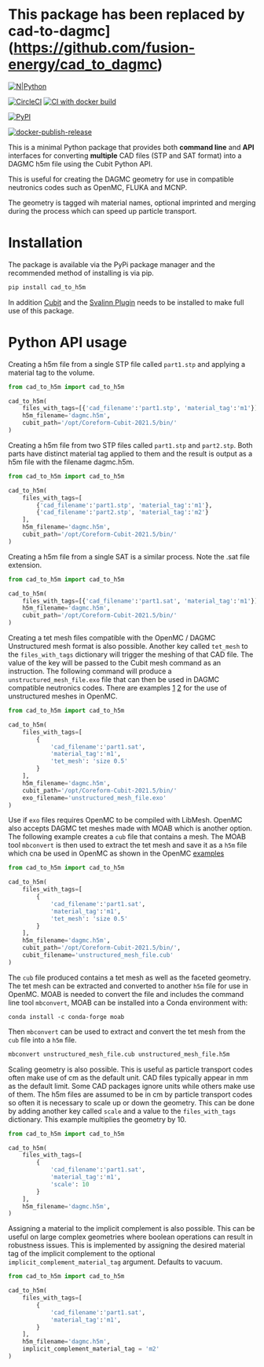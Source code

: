 # This package has been replaced by cad-to-dagmc](https://github.com/fusion-energy/cad_to_dagmc)

[![N|Python](https://www.python.org/static/community_logos/python-powered-w-100x40.png)](https://www.python.org)

[![CircleCI](https://circleci.com/gh/fusion-energy/cad_to_h5m/tree/main.svg?style=svg)](https://circleci.com/gh/fusion-energy/cad_to_h5m/tree/main) [![CI with docker build](https://github.com/fusion-energy/cad_to_h5m/actions/workflows/ci_with_docker_build.yml/badge.svg)](https://github.com/fusion-energy/cad_to_h5m/actions/workflows/ci_with_docker_build.yml)

[![PyPI](https://img.shields.io/pypi/v/cad-to-h5m?color=brightgreen&label=pypi&logo=grebrightgreenen&logoColor=green)](https://pypi.org/project/cad-to-h5m/)


<!-- can't report coverage as cubit init changes scope
[![codecov](https://codecov.io/gh/fusion-energy/cad_to_h5m/branch/main/graph/badge.svg)](https://codecov.io/gh/fusion-energy/cad_to_h5m) -->

[![docker-publish-release](https://github.com/fusion-energy/cad_to_h5m/actions/workflows/docker_publish.yml/badge.svg)](https://github.com/fusion-energy/cad_to_h5m/actions/workflows/docker_publish.yml)

This is a minimal Python package that provides both **command line** and
**API** interfaces for converting **multiple** CAD files (STP and SAT format)
into a DAGMC h5m file using the Cubit Python API.

This is useful for creating the DAGMC geometry for use in compatible neutronics
codes such as OpenMC, FLUKA and MCNP.

The geometry is tagged wih material names, optional imprinted and merging
during the process which can speed up particle transport.

<!-- 
# Command line usage

Perhaps the most common use of this program is to convert a STP file into
DAGMC geometry.
```bash
cad-to-h5m -i part1.stp -o dagmc.h5m -t mat:1 -c /opt/Coreform-Cubit-2021.5/bin/
```

- the ```-i``` or ```--input``` argument specifies the input CAD filename(s)
- the ```-o``` or ```--output``` argument specifies the output h5m filename
- the ```-t``` or ```--tags``` argument specifies the tags to apply to the CAD volumes.
- the ```-c``` or ```--cubit``` argument specifies the path to the Cubit python3 folder
- the ```-v``` or ```--verbose``` argument enables (true) or disables (false) the printing of additional details

Multiple STP or SAT files can also be combined and converted into a DAGMC
geometry. This example combines two STP files into a single geometry with
separate material tags for each STP file and saves the result as a h5m file.

```bash
cad-to-h5m -i part1.stp part2.stp -o dagmc.h5m -t mat:1 mat:2 -c /opt/Coreform-Cubit-2021.5/bin/
```

It is also possible to convert .sat files in the following way.

```bash
cad-to-h5m -i part1.sat -o dagmc.h5m -t mat:1 -c /opt/Coreform-Cubit-2021.5/bin/
``` -->

# Installation

The package is available via the PyPi package manager and the recommended
method of installing is via pip.
```bash
pip install cad_to_h5m
```

In addition [Cubit](https://coreform.com/products/coreform-cubit/) and the 
[Svalinn Plugin](https://github.com/svalinn/Cubit-plugin) needs to be
installed to make full use of this package.

# Python API usage

Creating a h5m file from a single STP file called ```part1.stp``` and applying
a material tag to the volume.

```python
from cad_to_h5m import cad_to_h5m

cad_to_h5m(
    files_with_tags=[{'cad_filename':'part1.stp', 'material_tag':'m1'}],
    h5m_filename='dagmc.h5m',
    cubit_path='/opt/Coreform-Cubit-2021.5/bin/'
)
```

Creating a h5m file from two STP files called ```part1.stp``` and ```part2.stp```.
Both parts have distinct material tag applied to them and the result is output
as a h5m file with the filename dagmc.h5m.

```python
from cad_to_h5m import cad_to_h5m

cad_to_h5m(
    files_with_tags=[
        {'cad_filename':'part1.stp', 'material_tag':'m1'},
        {'cad_filename':'part2.stp', 'material_tag':'m2'}
    ],
    h5m_filename='dagmc.h5m',
    cubit_path='/opt/Coreform-Cubit-2021.5/bin/'
)
```

Creating a h5m file from a single SAT is a similar process. Note the .sat file
extension.

```python
from cad_to_h5m import cad_to_h5m

cad_to_h5m(
    files_with_tags=[{'cad_filename':'part1.sat', 'material_tag':'m1'}],
    h5m_filename='dagmc.h5m',
    cubit_path='/opt/Coreform-Cubit-2021.5/bin/'
)
```

Creating a tet mesh files compatible with the OpenMC / DAGMC Unstructured mesh
format is also possible. Another key called ```tet_mesh``` to the ```files_with_tags``` dictionary will trigger the meshing of that CAD file.
The value of the key will be passed to the Cubit mesh command as an instruction.
The following command will produce a ```unstructured_mesh_file.exo```
file that can then be used in DAGMC compatible neutronics codes. There are examples
[1](https://docs.openmc.org/en/latest/examples/unstructured-mesh-part-i.html)
[2](https://docs.openmc.org/en/latest/examples/unstructured-mesh-part-ii.html) 
for the use of unstructured meshes in OpenMC.

```python
from cad_to_h5m import cad_to_h5m

cad_to_h5m(
    files_with_tags=[
        {
            'cad_filename':'part1.sat',
            'material_tag':'m1',
            'tet_mesh': 'size 0.5'
        }
    ],
    h5m_filename='dagmc.h5m',
    cubit_path='/opt/Coreform-Cubit-2021.5/bin/'
    exo_filename='unstructured_mesh_file.exo'
)
```

Use if ```exo``` files requires OpenMC to be compiled with LibMesh. OpenMC also
accepts DAGMC tet meshes made with MOAB which is another option. The following
example creates a ```cub``` file that contains a mesh. The MOAB tool 
```mbconvert``` is then used to extract the tet mesh and save it as a ```h5m```
file which cna be used in OpenMC as shown in the OpenMC [examples](https://docs.openmc.org/en/stable/examples/unstructured-mesh-part-i.html)

```python
from cad_to_h5m import cad_to_h5m

cad_to_h5m(
    files_with_tags=[
        {
            'cad_filename':'part1.sat',
            'material_tag':'m1',
            'tet_mesh': 'size 0.5'
        }
    ],
    h5m_filename='dagmc.h5m',
    cubit_path='/opt/Coreform-Cubit-2021.5/bin/',
    cubit_filename='unstructured_mesh_file.cub'
)
```
The ```cub``` file produced contains a tet mesh as well as the faceted geometry.
The tet mesh can be extracted and converted to another ```h5m``` file for use in
OpenMC. MOAB is needed to convert the file and includes the command line tool
```mbconvert```, MOAB can be installed into a Conda environment with:

```
conda install -c conda-forge moab
```
Then ```mbconvert``` can be used to extract and convert the tet mesh from the
```cub``` file into a ```h5m``` file.

```bash
mbconvert unstructured_mesh_file.cub unstructured_mesh_file.h5m
```

Scaling geometry is also possible. This is useful as particle transport codes
often make use of cm as the default unit. CAD files typically appear in mm as
the default limit. Some CAD packages ignore units while others make use of them.
The h5m files are assumed to be in cm by particle transport codes so often it
is necessary to scale up or down the geometry. This can be done by adding
another key called ```scale``` and a value to the ```files_with_tags```
dictionary. This example multiplies the geometry by 10.

```python
from cad_to_h5m import cad_to_h5m

cad_to_h5m(
    files_with_tags=[
        {
            'cad_filename':'part1.sat',
            'material_tag':'m1',
            'scale': 10
        }
    ],
    h5m_filename='dagmc.h5m',
)
```

Assigning a material to the implicit complement is also possible. This can be useful on large complex geometries where boolean operations can result in robustness issues. This is implemented by assigning the desired material tag of the implicit complement to the optional ```implicit_complement_material_tag``` argument. Defaults to vacuum.

```python
from cad_to_h5m import cad_to_h5m

cad_to_h5m(
    files_with_tags=[
        {
            'cad_filename':'part1.sat',
            'material_tag':'m1',
        }
    ],
    h5m_filename='dagmc.h5m',
    implicit_complement_material_tag = 'm2'
)
```
